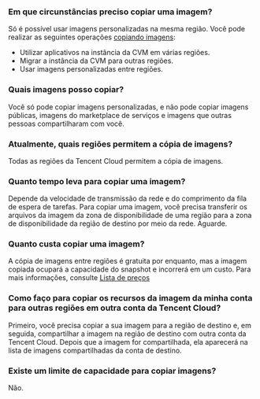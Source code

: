 ### Em que circunstâncias preciso copiar uma imagem?
Só é possível usar imagens personalizadas na mesma região. Você pode realizar as seguintes operações [copiando imagens](https://intl.cloud.tencent.com/document/product/213/4943): 
- Utilizar aplicativos na instância da CVM em várias regiões.
- Migrar a instância da CVM para outras regiões.
- Usar imagens personalizadas entre regiões.

### Quais imagens posso copiar?
Você só pode copiar imagens personalizadas, e não pode copiar imagens públicas, imagens do marketplace de serviços e imagens que outras pessoas compartilharam com você.

### Atualmente, quais regiões permitem a cópia de imagens?
Todas as regiões da Tencent Cloud permitem a cópia de imagens.

### Quanto tempo leva para copiar uma imagem?
Depende da velocidade de transmissão da rede e do comprimento da fila de espera de tarefas. Para copiar uma imagem, você precisa transferir os arquivos da imagem da zona de disponibilidade de uma região para a zona de disponibilidade da região de destino por meio da rede. Aguarde.

### Quanto custa copiar uma imagem?
A cópia de imagens entre regiões é gratuita por enquanto, mas a imagem copiada ocupará a capacidade do snapshot e incorrerá em um custo. Para mais informações, consulte [Lista de preços](https://intl.cloud.tencent.com/document/product/362/2413)

### Como faço para copiar os recursos da imagem da minha conta para outras regiões em outra conta da Tencent Cloud?
Primeiro, você precisa copiar a sua imagem para a região de destino e, em seguida, compartilhar a imagem na região de destino com outra conta da Tencent Cloud. Depois que a imagem for compartilhada, ela aparecerá na lista de imagens compartilhadas da conta de destino.

### Existe um limite de capacidade para copiar imagens?
Não.

